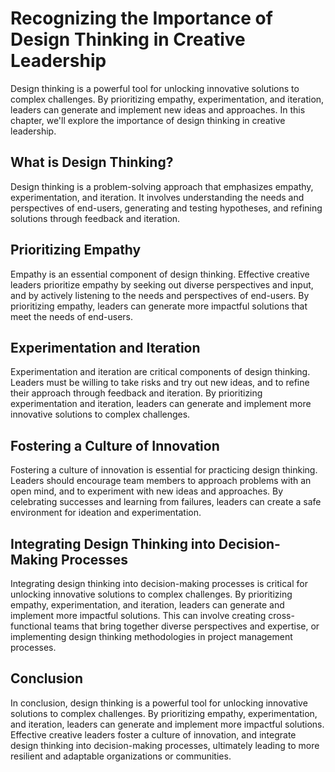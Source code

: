 # Recognizing the Importance of Design Thinking in Creative Leadership

Design thinking is a powerful tool for unlocking innovative solutions to complex challenges. By prioritizing empathy, experimentation, and iteration, leaders can generate and implement new ideas and approaches. In this chapter, we'll explore the importance of design thinking in creative leadership.

What is Design Thinking?
------------------------

Design thinking is a problem-solving approach that emphasizes empathy, experimentation, and iteration. It involves understanding the needs and perspectives of end-users, generating and testing hypotheses, and refining solutions through feedback and iteration.

Prioritizing Empathy
--------------------

Empathy is an essential component of design thinking. Effective creative leaders prioritize empathy by seeking out diverse perspectives and input, and by actively listening to the needs and perspectives of end-users. By prioritizing empathy, leaders can generate more impactful solutions that meet the needs of end-users.

Experimentation and Iteration
-----------------------------

Experimentation and iteration are critical components of design thinking. Leaders must be willing to take risks and try out new ideas, and to refine their approach through feedback and iteration. By prioritizing experimentation and iteration, leaders can generate and implement more innovative solutions to complex challenges.

Fostering a Culture of Innovation
---------------------------------

Fostering a culture of innovation is essential for practicing design thinking. Leaders should encourage team members to approach problems with an open mind, and to experiment with new ideas and approaches. By celebrating successes and learning from failures, leaders can create a safe environment for ideation and experimentation.

Integrating Design Thinking into Decision-Making Processes
----------------------------------------------------------

Integrating design thinking into decision-making processes is critical for unlocking innovative solutions to complex challenges. By prioritizing empathy, experimentation, and iteration, leaders can generate and implement more impactful solutions. This can involve creating cross-functional teams that bring together diverse perspectives and expertise, or implementing design thinking methodologies in project management processes.

Conclusion
----------

In conclusion, design thinking is a powerful tool for unlocking innovative solutions to complex challenges. By prioritizing empathy, experimentation, and iteration, leaders can generate and implement more impactful solutions. Effective creative leaders foster a culture of innovation, and integrate design thinking into decision-making processes, ultimately leading to more resilient and adaptable organizations or communities.

